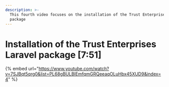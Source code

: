 ```yaml
---
description: >-
  This fourth video focuses on the installation of the Trust Enterprises laravel
  package
---
```


# Installation of the Trust Enterprises Laravel package \[7:51]

{% embed url="https://www.youtube.com/watch?v=7SJBqt5qrg0&list=PL68gBULBlEmfqmGRQeeaqOLuHbx45XUD9&index=4" %}

